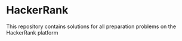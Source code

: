 # HackerRank
This repository contains solutions for all preparation problems on the HackerRank platform
